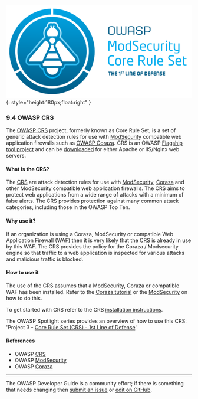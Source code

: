 ![CRS logo](../assets/images/logos/crs.png "OWASP CRS"){: style="height:180px;float:right" }

### 9.4 OWASP CRS

The [OWASP CRS][crs-project] project, formerly known as Core Rule Set, is a set of generic attack detection rules
for use with [ModSecurity][modsec] compatible web application firewalls such as [OWASP Coraza][coraza].
CRS is an OWASP [Flagship tool project][crs-project] and can be [downloaded][crs-download]
for either Apache or IIS/Nginx web servers.

#### What is the CRS?

The [CRS][crs] are attack detection rules for use with [ModSecurity][modsec],
[Coraza][coraza] and other ModSecurity compatible web application firewalls.
The CRS aims to protect web applications from a wide range of attacks with a minimum of false alerts.
The CRS provides protection against many common attack categories, including those in the OWASP Top Ten.

#### Why use it?

If an organization is using a Coraza, ModSecurity or compatible Web Application Firewall (WAF)
then it is very likely that the [CRS][crs] is already in use by this WAF.
The CRS provides the policy for the Coraza / Modsecurity engine so that traffic to a web application is inspected
for various attacks and malicious traffic is blocked.

#### How to use it

The use of the CRS assumes that a ModSecurity, Coraza or compatible WAF has been installed.
Refer to the [Coraza tutorial][coraza-tutorial] or the [ModSecurity][modsec-docs] on how to do this.

To get started with CRS refer to the CRS [installation instructions][crs-download].

The OWASP Spotlight series provides an overview of how to use this CRS:
'Project 3 - [Core Rule Set (CRS) - 1st Line of Defense][spotlight03]'.

#### References

* OWASP [CRS][crs]
* OWASP [ModSecurity][modsec]
* OWASP [Coraza][coraza]

----

The OWASP Developer Guide is a community effort; if there is something that needs changing
then [submit an issue][issue1104] or [edit on GitHub][edit1104].

[coraza]: https://coraza.io/
[coraza-tutorial]: https://coraza.io/docs/tutorials/quick-start/
[edit1104]: https://github.com/OWASP/DevGuide/blob/main/docs/11-operations/04-crs.md
[issue1104]: https://github.com/OWASP/DevGuide/issues/new?labels=content&template=request.md&title=Update:%2011-operations/04-crs
[crs]: https://coreruleset.org/
[crs-download]: https://coreruleset.org/docs/deployment/install/
[crs-project]: https://owasp.org/www-project-modsecurity-core-rule-set/
[modsec]: https://owasp.org/www-project-modsecurity/
[modsec-docs]: https://www.modsecurity.org/
[spotlight03]: https://youtu.be/88ZMKpiZbRI
